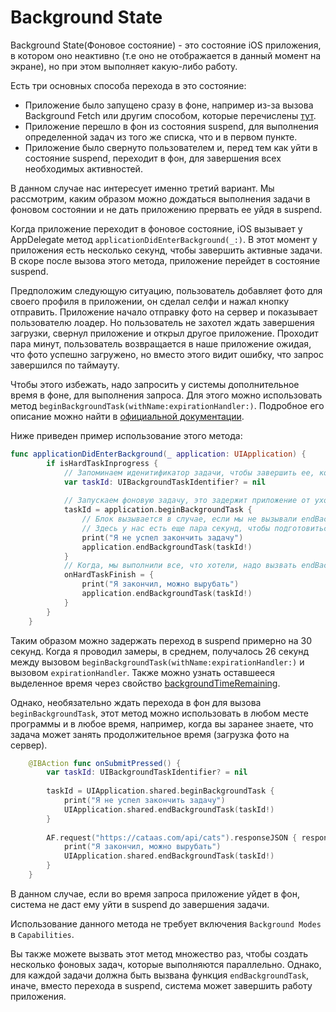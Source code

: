 #  Background State

Background State(Фоновое состояние) - это состояние iOS приложения, в котором оно неактивно (т.е оно не отображается в данный момент на экране), но при этом выполняет какую-либо работу.

Есть три основных способа перехода в это состояние:

- Приложение было запущено сразу в фоне, например из-за вызова Background Fetch или другим способом, которые перечислены [тут](https://developer.apple.com/documentation/xcode/configuring-background-execution-modes/).
- Приложение перешло в фон из состояния suspend, для выполнения определенной задач из того же списка, что и в первом пункте.
- Приложение было свернуто пользователем и, перед тем как уйти в состояние suspend, переходит в фон, для завершения всех необходимых активностей.

В данном случае нас интересует именно третий вариант. Мы рассмотрим, каким образом можно дождаться выполнения задачи в фоновом состоянии и не дать приложению прервать ее уйдя в suspend.

Когда приложение переходит в фоновое состояние, iOS вызывает у AppDelegate метод `applicationDidEnterBackground(_:)`. В этот момент у приложения есть несколько секунд, чтобы завершить активные задачи. В скоре после вызова этого метода, приложение перейдет в состояние suspend.

Предположим следующую ситуацию, пользователь добавляет фото для своего профиля в приложении, он сделал селфи и нажал кнопку отправить. Приложение начало отправку фото на сервер и показывает пользователю лоадер. Но пользователь не захотел ждать завершения загрузки, свернул приложение и открыл другое приложение. Проходит пара минут, пользователь возвращается в наше приложение ожидая, что фото успешно загружено, но вместо этого видит ошибку, что запрос завершился по таймауту. 

Чтобы этого избежать, надо запросить у системы дополнительное время в фоне, для выполнения запроса. Для этого можно использовать метод `beginBackgroundTask(withName:expirationHandler:)`. Подробное его описание можно найти в [официальной документации](https://developer.apple.com/documentation/uikit/uiapplication/1623051-beginbackgroundtask).

Ниже приведен пример использование этого метода:
```swift
func applicationDidEnterBackground(_ application: UIApplication) { 
        if isHardTaskInprogress {                            
            // Запоминаем иденитификатор задачи, чтобы завершить ее, когда приложение готово к переходу в suspend          
            var taskId: UIBackgroundTaskIdentifier? = nil
            
            // Запускаем фоновую задачу, это задержит приложение от ухода в suspend
            taskId = application.beginBackgroundTask { 
                // Блок вызывается в случае, если мы не вызывали endBackgroundTask, за отведенное системой время 
                // Здесь у нас есть еще пара секунд, чтобы подготовиться к переходу в suspend
                print("Я не успел закончить задачу")
                application.endBackgroundTask(taskId!)
            }
            // Когда, мы выполнили все, что хотели, надо вызвать endBackgroundTask, чтобы приложение перешло в suspend
            onHardTaskFinish = { 
                print("Я закончил, можно вырубать")
                application.endBackgroundTask(taskId!)
            }
        }
    }
```

Таким образом можно задержать переход в suspend примерно на 30 секунд. Когда я проводил замеры, в среднем, получалось 26 секунд между вызовом `beginBackgroundTask(withName:expirationHandler:)` и вызовом `expirationHandler`. Также можно узнать оставшееся выделенное время через свойство [backgroundTimeRemaining](https://developer.apple.com/documentation/uikit/uiapplication/1623029-backgroundtimeremaining).

Однако, необязательно ждать перехода в фон для вызова `beginBackgroundTask`, этот метод можно использовать в любом месте программы и в любое время, например, когда вы заранее знаете, что задача может занять продолжительное время (загрузка фото на сервер).
```swift
    @IBAction func onSubmitPressed() {
        var taskId: UIBackgroundTaskIdentifier? = nil
        
        taskId = UIApplication.shared.beginBackgroundTask {
            print("Я не успел закончить задачу")
            UIApplication.shared.endBackgroundTask(taskId!)
        }
        
        AF.request("https://cataas.com/api/cats").responseJSON { response in
            print("Я закончил, можно вырубать")
            UIApplication.shared.endBackgroundTask(taskId!)
        }
    }
```
В данном случае, если во время запроса приложение уйдет в фон, система не даст ему уйти в suspend до завершения задачи.

Использование данного метода не требует включения `Background Modes` в `Capabilities`. 

Вы также можете вызвать этот метод множество раз, чтобы создать несколько фоновых задач, которые выполняются параллельно. Однако, для каждой задачи должна быть вызвана функция `endBackgroundTask`, иначе, вместо перехода в suspend, система может завершить работу приложения.
